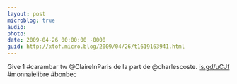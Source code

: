 ```yaml
---
layout: post
microblog: true
audio: 
photo: 
date: 2009-04-26 00:00:00 -0000
guid: http://xtof.micro.blog/2009/04/26/t1619163941.html
---
```

Give 1 #carambar tw @ClaireInParis de la part de @charlescoste. [is.gd/uCJf](http://is.gd/uCJf) #monnaielibre #bonbec
